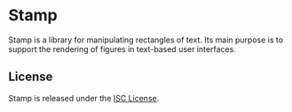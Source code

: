 # Stamp

Stamp is a library for manipulating rectangles of text. Its main purpose is to
support the rendering of figures in text-based user interfaces.

## License

Stamp is released under the [ISC License](LICENSE).

